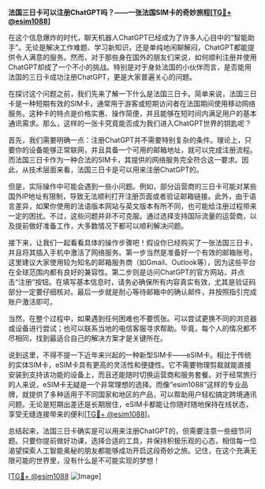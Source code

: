 **法国三日卡可以注册ChatGPT吗？——一张法国SIM卡的奇妙旅程[[TG💪+ @esim1088](https://t.me/s/esim1088)]**

在这个信息爆炸的时代，聊天机器人ChatGPT已经成为了许多人心目中的“智能助手”。无论是解决工作难题、学习新知识，还是单纯地闲聊解闷，ChatGPT都能提供令人满意的服务。然而，对于那些身在国外的朋友们来说，如何顺利注册并使用ChatGPT却成了一个不小的挑战。特别是对于身处法国的小伙伴而言，是否能用法国的三日卡成功注册ChatGPT，更是大家普遍关心的问题。

在探讨这个问题之前，我们先来了解一下什么是法国三日卡。简单来说，法国三日卡是一种短期有效的SIM卡，通常用于游客或短期访问者在法国期间使用移动网络服务。这种卡的特点是价格实惠、操作简便，并且能够在短时间内满足用户的基本通讯需求。那么，这样的一张卡究竟能否成为我们进入ChatGPT世界的钥匙呢？

首先，我们需要明确一点：注册ChatGPT并不需要特别复杂的条件。理论上，只要你的设备能够正常联网，并且具备一个可用的邮箱地址，就可以完成注册流程。而法国三日卡作为一种合法的SIM卡，其提供的网络服务完全符合这一要求。因此，从技术层面来看，法国三日卡是可以用来注册ChatGPT的。

但是，实际操作中可能会遇到一些小问题。例如，部分运营商的三日卡可能对某些国外IP地址有限制，导致无法顺利打开注册页面或者验证邮箱链接。此外，由于语言差异，如果你使用的法语版本网站与英文版本有所不同，也可能给注册过程带来一定的困扰。不过，这些问题并非不可克服。通过选择支持国际流量的运营商，以及提前做好准备工作，大多数情况下都可以顺利解决问题。

接下来，让我们一起看看具体的操作步骤吧！假设你已经购买了一张法国三日卡，并且将其插入手机中激活了网络服务。第一步当然是准备好一个有效的邮箱账号。这里建议大家使用较为知名的邮箱服务商（如Gmail、Outlook等），因为这些平台在全球范围内都有良好的兼容性。第二步则是访问ChatGPT的官方网站，并点击“注册”按钮。在填写基本信息时，请务必确保所有内容真实有效，尤其是验证码部分一定要仔细核对。最后一步就是耐心等待邮箱中的确认邮件，并按照指引完成账户激活即可。

当然，在整个过程中，如果遇到任何困难也不要慌张。可以尝试更换不同的浏览器或设备进行尝试；也可以联系当地的电信客服寻求帮助。毕竟，每个人的情况都不尽相同，找到最适合自己的解决方案才是关键所在。

说到这里，不得不提一下近年来兴起的一种新型SIM卡——eSIM卡。相比于传统的实体SIM卡，eSIM卡具有更高的灵活性和便捷性。它不需要物理剪裁就能直接安装到支持该功能的设备上，而且还能随时切换运营商和服务套餐。对于经常旅行的人来说，eSIM卡无疑是一个非常理想的选择。而像“esim1088”这样的专业品牌，就提供了多种适用于不同国家和地区的产品，可以帮助用户轻松搞定跨境通讯问题。无论是短期出差还是长期居住，eSIM卡都能让你随时随地保持在线状态，享受无缝连接带来的便利[[TG💪+ @esim1088](https://t.me/s/esim1088)]。

总结起来，法国三日卡确实是可以用来注册ChatGPT的，但需要注意一些细节问题。只要你提前做好功课，选择合适的工具，并保持积极乐观的心态，相信每一位渴望探索人工智能奥秘的朋友都能够成功开启这段奇妙之旅。记住，在这个充满无限可能的世界里，没有什么是不可能实现的梦想！

[[TG💪+ @esim1088](https://t.me/s/esim1088) ![Image](https://i.postimg.cc/4NQfJmqS/Snipaste-2025-05-13-00-14-12.png)]